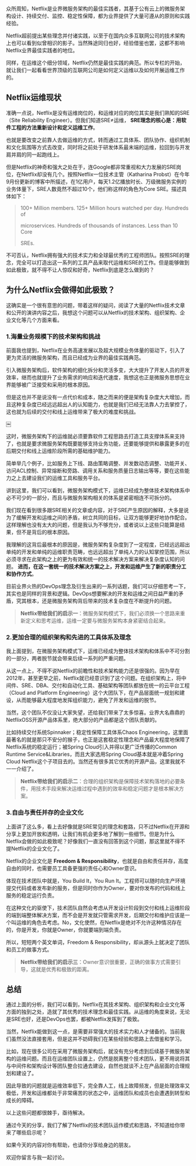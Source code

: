 众所周知，Netflix是业界微服务架构的最佳实践者，其基于公有云上的微服务架构设计、持续交付、监控、稳定性保障，都为业界提供了大量可遵从的原则和实践经验。

Netflix超前提出某些理念并付诸实践，以至于在国内众多互联网公司的技术架构上也可以看到似曾相识的影子。当然殊途同归也好，经验借鉴也罢，这都不影响Netflix业界最佳实践者的地位。

同样，在运维这个细分领域，Netflix仍然是最佳实践的典范。所以专栏的开始，就让我们一起看看世界顶级的互联网公司是如何定义运维以及如何开展运维工作的。

## Netflix运维现状

准确一点说，Netflix是没有运维岗位的，和运维对应的岗位其实是我们熟知的SRE（Site Reliability Engineer）。但我们知道SRE≠运维， **SRE理念的核心是：用软件工程的方法重新设计和定义运维工作**。

也就是要改变之前靠人去做运维的方式，转而通过工具体系、团队协作、组织机制和文化氛围等方式去改变，同时将之前处于研发体系最末端的运维，拉回到与开发肩并肩的同一起跑线上。

但是Netflix的神奇和强大之处在于，连Google都非常重视和大力发展的SRE岗位，在Netflix却没有几个。按照Netflix一位技术主管（Katharina Probst）在今年9月份更新的博客中所描述，在1亿用户，每天1.2亿播放时长、万级微服务实例的业务体量下，SRE人数竟然不超过10个，他们称这样的角色为Core SRE。描述具体如下：

> 100+ Million members. 125+ Million hours watched per day. Hundreds of
>
> microservices. Hundreds of thousands of instances. Less than 10 Core
>
> SREs.

不可否认，Netflix拥有强大的技术实力和全球最优秀的工程师团队。按照SRE的理念，完全可以打造出这一系列的工具产品来取代运维和SRE的工作。但是能够做到如此极致，就不得不让人惊叹和好奇，Netflix到底是怎么做到的？

## 为什么Netflix会做得如此极致？

这确实是一个很有意思的问题，带着这样的疑问，阅读了大量的Netflix技术文章和公开的演讲内容之后，我想这个问题可以从Netflix的技术架构、组织架构、企业文化等几个方面来看。

### 1.海量业务规模下的技术架构和挑战

前面我也提到，Netflix在业务高速发展以及超大规模业务体量的驱动下，引入了更为灵活的微服务架构，而且已经成为业界的最佳实践典范。

引入微服务架构后，软件架构的细化拆分和灵活多变，大大提升了开发人员的开发效率，继而也就提升了业务需求的响应和迭代速度，我想这也正是微服务思想在业界能够被广泛接受和采用的根本原因。

但是这也并不是说没有一点代价和成本，随之而来的便是架构复杂度大大增加，而且这种复杂度已经远远超出人的认知能力，也就是我们已经无法靠人力去掌控了，这也就为后续的交付和线上运维带来了极大的难度和挑战。

￼

这时，微服务架构下的运维就必须要靠软件工程思路去打造工具支撑体系来支持了，也就是要求微服务架构既要能够支持业务功能，还要能够提供和暴露更多的在后期交付和线上运维阶段所需的基础维护能力。

简单举几个例子，比如服务上下线、路由策略调整、并发数动态调整、功能开关、访问ACL控制、异常熔断和旁路、调用关系和服务质量日志输出等等，要在这些能力之上去建设我们的运维工具和服务平台。

讲到这里，我们可以看到，微服务架构模式下，运维已经成为整体技术架构体系中必不可少的一部分，而且与微服务架构相关的体系是紧密相连不可拆分的。

我们现在看到很多跟SRE相关的文章或内容，对于SRE产生原因的解释，大多是说为了缓解开发和运维之间的矛盾，树立共同的目标，让双方能够更好地协作配合。这样理解也没有太大的问题，但是我认为不够充分，或者说以上这些只能算是结果，但不是背后的根本原因。

我理解的这背后最根本的原因是，微服务架构复杂度到了一定程度，已经远远超出单纯的开发和单纯的运维职责范畴，也远远超出了单纯人力的认知掌控范围，所以必须寻求在此架构之上的更为有效和统一的技术解决方案来解决复杂度认知的问题。 **进而，在这一套统一的技术解决方案之上，开发和运维产生了新的职责分工和协作方式**。

目前业界火热的DevOps理念及衍生出来的一系列话题，我们可以仔细思考一下，其实也是同样的背景和逻辑。DevOps想要解决的开发和运维之间日益严重的矛盾，究其根本，还是微服务架构背后带来的技术复杂度在不断提升的问题。

> **Netflix带给我们的启示一**：微服务架构模式下，我们必须换一个思路来重新定义和思考运维，运维一定要与微服务架构本身紧密结合起来。

### 2.更加合理的组织架构和先进的工具体系及理念

我上面提到，在微服务架构模式下，运维已经成为整体技术架构和体系中不可分割的一部分，两者脱节就会带来后续一系列的严重问题。

从这一点上，不得不说Netflix的前瞻性和技术架构能力还是很强的。因为早在2012年，甚至更早之前，Netflix就已经意识到了这个问题。在组织架构上，将中间件、SRE、DBA、交付和自动化工具、基础架构等团队都放在统一的云平台工程（Cloud and Platform Engineering）这个大团队下，在产品层面统一规划和建设，从而能够最大程度地发挥组织能力，避免了开发和运维的脱节。

当然，这个团队不仅没让大家失望，还给我们带来了太多惊喜。业界大名鼎鼎的NetflixOSS开源产品体系里，绝大部分的产品都是这个团队贡献的。

比如持续交付系统Spinnaker；稳定性保障工具体系Chaos Engineering，这里面最著名的就是那只不安分的猴子，也正是这套稳定性理念和产品最大程度地保障了Netflix系统的稳定运行；被Spring Cloud引入并得以更广泛传播的Common Runtime Service&Libraries，而且大家选用Spring Cloud基本就是冲着Spring Cloud Netflix这个子项目去的。当然还有很多其它优秀的开源产品，这里我就不一一介绍了。

> **Netflix带给我们的启示二**：合理的组织架构是保障技术架构落地的必要条件，用技术手段来解决运维过程中遇到的效率和稳定问题才是根本解决方案。

### 3.自由与责任并存的企业文化

上面讲了这么多，看上去好像就是SRE常见的理念和套路，只不过Netflix在开源和分享上更加开放和透明，让我们有机会更多地了解到一些细节。但是为什么Netflix会做的如此极致呢？好像我们一直没有回答到这个问题，那这里就不得不提Netflix的企业文化了。

Netflix的企业文化是 **Freedom & Responsibility**，也就是自由和责任并存，高度自由的同时，也需要员工具备更强的责任心和Owner意识。

体现在技术团队中就是，You Build It，You Run It。工程师可以随时向生产环境提交代码或者发布新的服务，但是同时你作为Owner，要对你发布的代码和线上服务的稳定运行负责。

在这种文化的驱使下，技术团队自然会考虑从开发设计阶段到交付和线上运维阶段的端到端整体解决方案，而不会是开发就只管需求开发，后期交付和维护应该是一个叫运维的角色去考虑。No，文化使然，在Netflix是绝对不允许这种情况存在的，你是开发，你就是Owner，你就要端到端负责。

所以，短短两个英文单词，Freedom & Responsibility，却从源头上就决定了团队和员工的做事方式。

> **Netflix带给我们的启示三**：Owner意识很重要，正确的做事方式需要引导，这就是优秀和极致的距离。

## 总结

通过上面的分析，我们可以看到，Netflix在其技术架构、组织架构和企业文化等方面的独到之处，造就了其优秀的技术理念和最佳实践。从运维的角度来说，无论是SRE也好，还是DevOps也罢，都被Netflix发挥到了极致。

当然，Netflix能做到这一点，是需要非常强大的技术实力和人才储备的。当前我们虽然没法直接套用，但是这并不妨碍我们在某些经验和思路上去借鉴和学习。

比如，现在很多公司在采用了微服务架构后，就没有充分考虑到后续基于微服务架构的运维问题。而且在运维团队设置上，仍然是脱离整个技术团队，更不用说将其与中间件和架构设计等团队整合拉通去建设，自然也就谈不上在产品层面的合理规划和建设了。

因此导致的问题就是运维效率低下，完全靠人工，线上故障频发，但是处理效率又极低，开发和运维都处于非常痛苦的状态之中，运维团队和成员也会遭遇到转型和成长的障碍。

以上这些问题都很棘手，亟待解决。

通过今天的分享，我们了解了Netflix的技术团队运作模式和思路，不知道给你带来了哪些启示呢？

如果今天的内容对你有帮助，也请你分享给身边的朋友。

欢迎你留言与我一起讨论。